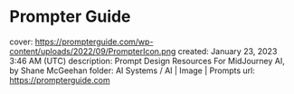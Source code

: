 # Prompter Guide

cover: https://prompterguide.com/wp-content/uploads/2022/09/PrompterIcon.png
created: January 23, 2023 3:46 AM (UTC)
description: Prompt Design Resources For MidJourney AI, by Shane McGeehan
folder: AI Systems / AI | Image | Prompts
url: https://prompterguide.com